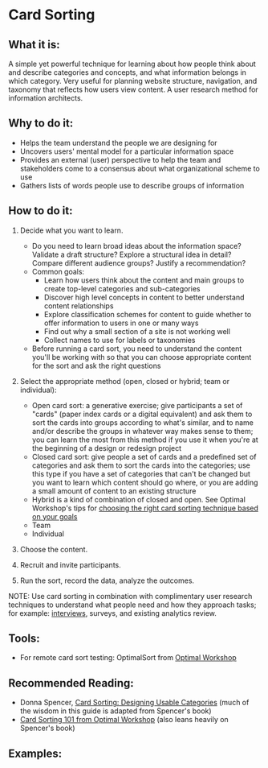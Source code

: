 # Card Sorting

## What it is:
A simple yet powerful technique for learning about how people think about and describe categories and concepts, and what information belongs in which category. Very useful for planning website structure, navigation, and taxonomy that reflects how users view content. A user research method for information architects.

## Why to do it:
* Helps the team understand the people we are designing for
* Uncovers users' mental model for a particular information space
* Provides an external (user) perspective to help the team and stakeholders come to a consensus about what organizational scheme to use
* Gathers lists of words people use to describe groups of information

## How to do it:
1. Decide what you want to learn.
    * Do you need to learn broad ideas about the information space? Validate a draft structure? Explore a structural idea in detail? Compare different audience groups? Justify a recommendation?
    * Common goals:
      * Learn how users think about the content and main groups to create top-level categories and sub-categories
      * Discover high level concepts in content to better understand content relationships
      * Explore classification schemes for content to guide whether to offer information to users in one or many ways
      * Find out why a small section of a site is not working well
      * Collect names to use for labels or taxonomies
    * Before running a card sort, you need to understand the content you'll be working with so that you can choose appropriate content for the sort and ask the right questions

2. Select the appropriate method (open, closed or hybrid; team or individual):
    * Open card sort: a generative exercise; give participants a set of "cards" (paper index cards or a digital equivalent) and ask them to sort the cards into groups according to what's similar, and to name and/or describe the groups in whatever way makes sense to them; you can learn the most from this method if you use it when you're at the beginning of a design or redesign project
    * Closed card sort: give people a set of cards and a predefined set of categories and ask them to sort the cards into the categories; use this type if you have a set of categories that can't be changed but you want to learn which content should go where, or you are adding a small amount of content to an existing structure
    * Hybrid is a kind of combination of closed and open. See Optimal Workshop's tips for [choosing the right card sorting technique based on your goals](https://www.optimalworkshop.com/101/card-sorting#sectionObjectives)
    * Team
    * Individual

3. Choose the content.

4. Recruit and invite participants.

5. Run the sort, record the data, analyze the outcomes.

NOTE: Use card sorting in combination with complimentary user research techniques to understand what people need and how they approach tasks; for example: [interviews](stakeholder-interviews-guide.md), surveys, and existing analytics review.

## Tools:
* For remote card sort testing: OptimalSort from [Optimal Workshop](https://www.optimalworkshop.com/features)

## Recommended Reading:
* Donna Spencer, [Card Sorting: Designing Usable Categories](https://rosenfeldmedia.com/books/card-sorting/) (much of the wisdom in this guide is adapted from Spencer's book)
* [Card Sorting 101 from Optimal Workshop](https://www.optimalworkshop.com/101/card-sorting) (also leans heavily on Spencer's book)

## Examples:
